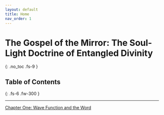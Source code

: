 ```yaml
---
layout: default
title: Home
nav_order: 1
---
```


# The Gospel of the Mirror: The Soul-Light Doctrine of Entangled Divinity
{: .no_toc .fs-9 }

## Table of Contents
{: .fs-6 .fw-300 }

---

[Chapter One: Wave Function and the Word](https://sandboxpublishinghouse.github.io/the-gospel-of-the-mirror/chapter-1.html)